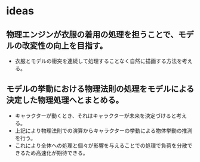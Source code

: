 # ideas

## 物理エンジンが衣服の着用の処理を担うことで、モデルの改変性の向上を目指す。
- 衣服とモデルの衝突を連続して処理することなく自然に描画する方法を考える。
 
## モデルの挙動における物理法則の処理をモデルによる決定した物理処理へとまとめる。
- キャラクターが動くとき、それはキャラクターが未来を決定づけると考える。
- 上記により物理法則での演算からキャラクターの挙動による物体挙動の推測を行う。
- これにより全体への処理と個々が影響を与えることでの処理で負荷を分散できるため高速化が期待できる。
